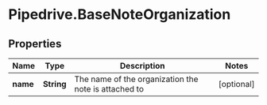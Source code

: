 # Pipedrive.BaseNoteOrganization

## Properties

Name | Type | Description | Notes
------------ | ------------- | ------------- | -------------
**name** | **String** | The name of the organization the note is attached to | [optional] 


